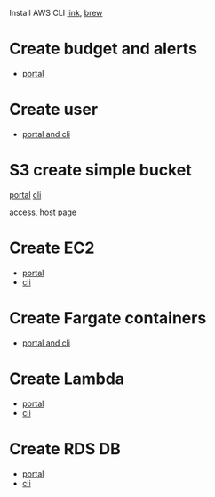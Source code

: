 Install AWS CLI [link](https://docs.aws.amazon.com/cli/latest/userguide/getting-started-install.html), [brew](https://docs.aws.amazon.com/serverless-application-model/latest/developerguide/sam-cli-install-linux-alt.html)

# Create budget and alerts
- [portal](https://docs.aws.amazon.com/cost-management/latest/userguide/budgets-controls.html)

# Create user
- [portal and cli](https://docs.aws.amazon.com/IAM/latest/UserGuide/id_users_create.html)

# S3 create simple bucket
[portal](https://docs.aws.amazon.com/AmazonS3/latest/userguide/creating-bucket.html)
[cli](https://docs.aws.amazon.com/cli/latest/reference/s3api/create-bucket.html)

access, host page

# Create EC2
- [portal](https://aws.amazon.com/ec2/getting-started/)
- [cli](https://docs.aws.amazon.com/cli/latest/reference/opsworks/create-instance.html)

# Create Fargate containers
- [portal and cli](https://docs.aws.amazon.com/AmazonECS/latest/developerguide/ECS_AWSCLI_Fargate.html)

# Create Lambda
- [portal](https://aws.amazon.com/getting-started/hands-on/run-serverless-code/)
- [cli](https://docs.aws.amazon.com/cli/latest/reference/lambda/create-function.html)

# Create RDS DB
- [portal](https://docs.aws.amazon.com/AmazonRDS/latest/UserGuide/USER_CreateDBInstance.html)
- [cli](https://docs.aws.amazon.com/cli/latest/reference/rds/create-db-instance.html)
